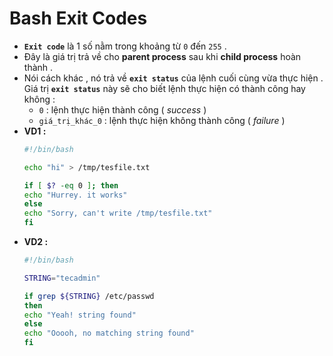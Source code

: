 # Bash Exit Codes
- **`Exit code`** là 1 số nằm trong khoảng từ `0` đến `255` .
- Đây là giá trị trả về cho **parent process** sau khi **child process** hoàn thành .
- Nói cách khác , nó trả về **`exit status`** của lệnh cuối cùng vừa thực hiện . Giá trị **`exit status`** này sẽ cho biết lệnh thực hiện có thành công hay không :
    - `0` : lệnh thực hiện thành công ( *success* )
    - `giá_trị_khác_0` : lệnh thực hiện không thành công ( *failure* )
- **VD1 :**
    ```bash
    #!/bin/bash
    
    echo "hi" > /tmp/tesfile.txt
    
    if [ $? -eq 0 ]; then
    echo "Hurrey. it works"
    else
    echo "Sorry, can't write /tmp/tesfile.txt"
    fi
    ```
- **VD2 :**
    ```bash
    #!/bin/bash
    
    STRING="tecadmin"
    
    if grep ${STRING} /etc/passwd
    then
    echo "Yeah! string found"
    else
    echo "Ooooh, no matching string found"
    fi
    ```